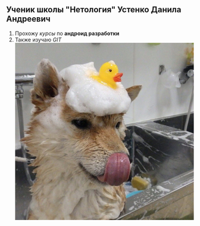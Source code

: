 ## Ученик школы "Нетология" Устенко Данила Андреевич

1. Прохожу *курсы* по **андроид разработки**
2. Также изучаю _GIT_
![Фото](/nBlWJRMrXsk.jpg)

